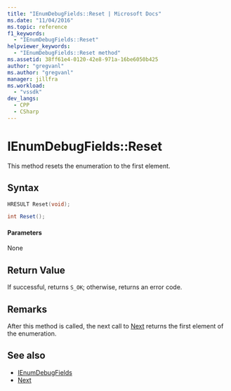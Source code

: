 ```yaml
---
title: "IEnumDebugFields::Reset | Microsoft Docs"
ms.date: "11/04/2016"
ms.topic: reference
f1_keywords:
  - "IEnumDebugFields::Reset"
helpviewer_keywords:
  - "IEnumDebugFields::Reset method"
ms.assetid: 38ff61e4-0120-42e8-971a-16be6050b425
author: "gregvanl"
ms.author: "gregvanl"
manager: jillfra
ms.workload:
  - "vssdk"
dev_langs:
  - CPP
  - CSharp
---
```

# IEnumDebugFields::Reset
This method resets the enumeration to the first element.

## Syntax

```cpp
HRESULT Reset(void);
```

```csharp
int Reset();
```

#### Parameters
 None

## Return Value
 If successful, returns `S_OK`; otherwise, returns an error code.

## Remarks
 After this method is called, the next call to [Next](../../../extensibility/debugger/reference/ienumdebugfields-next.md) returns the first element of the enumeration.

## See also
- [IEnumDebugFields](../../../extensibility/debugger/reference/ienumdebugfields.md)
- [Next](../../../extensibility/debugger/reference/ienumdebugfields-next.md)
